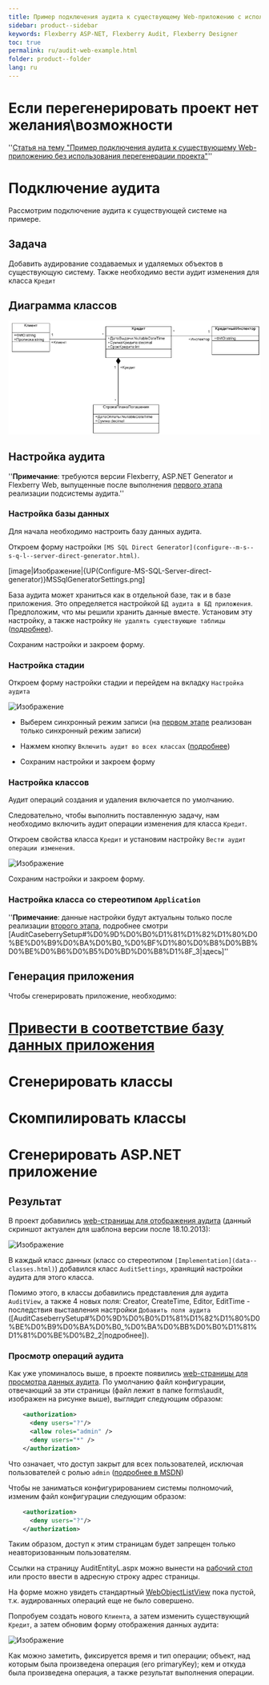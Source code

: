 ```yaml
---
title: Пример подключения аудита к существующему Web-приложению с использованием перегенерации проекта.
sidebar: product--sidebar
keywords: Flexberry ASP-NET, Flexberry Audit, Flexberry Designer
toc: true
permalink: ru/audit-web-example.html
folder: product--folder
lang: ru
---
```


# Если перегенерировать проект нет желания\возможности

''[Статья на тему "Пример подключения аудита к существующему Web-приложению без использования перегенерации проекта"](audit-web-example-manual.html)''

# Подключение аудита

Рассмотрим подключение аудита к существующей системе на примере.

## Задача
Добавить аудирование создаваемых и удаляемых объектов в существующую систему. Также необходимо вести аудит изменения для класса `Кредит`

## Диаграмма классов
![](/images/pages/img/Filters/FilterExDiagram.PNG)

## Настройка аудита
''__Примечание__: требуются версии Flexberry, ASP.NET Generator и Flexberry Web, выпущенные после выполнения [первого этапа](devprocess_audit-stages.html) реализации подсистемы аудита.''

### Настройка базы данных
Для начала необходимо настроить базу данных аудита.

Откроем форму настройки `[MS SQL Direct Generator](configure--m-s--s-q-l--server-direct-generator.html)`.

[image|Изображение|{UP(Configure-MS-SQL-Server-direct-generator)}MSSqlGeneratorSettings.png]


База аудита может храниться как в отдельной базе, так и в базе приложения. Это определяется настройкой `БД аудита в БД приложения`. Предположим, что мы решили хранить данные вместе. Установим эту настройку, а также настройку `Не удалять существующие таблицы` ([подробнее](configure--m-s--s-q-l--server-direct-generator.html)).

Сохраним настройки и закроем форму.


### Настройка стадии
Откроем форму настройки стадии и перейдем на вкладку `Настройка аудита`

![Изображение](/images/img/page/AuditCaseberrySetup/AuditSettingsStady.PNG)

* Выберем синхронный режим записи (на [первом этапе](devprocess_audit-stages.html) реализован только синхронный режим записи)


* Нажмем кнопку `Включить аудит во всех классах` ([подробнее](audit-Flexberry-setup.html))


* Сохраним настройки и закроем форму

### Настройка классов

Аудит операций создания и удаления включается по умолчанию.

Следовательно, чтобы выполнить поставленную задачу, нам необходимо включить аудит операции изменения для класса `Кредит`.

Откроем свойства класса `Кредит` и установим настройку `Вести аудит операции изменения`.

![Изображение](/images/img/page/AuditWebExample/KreditAudit.jpg)

Сохраним настройки и закроем форму.

### Настройка класса со стереотипом `Application`
''__Примечание__: данные настройки будут актуальны только после реализации [второго этапа](devprocess_audit-stages.html), подробнее смотри [AuditCaseberrySetup#%D0%9D%D0%B0%D1%81%D1%82%D1%80%D0%BE%D0%B9%D0%BA%D0%B0_%D0%BF%D1%80%D0%B8%D0%BB%D0%BE%D0%B6%D0%B5%D0%BD%D0%B8%D1%8F_3|здесь]''

## Генерация приложения

Чтобы сгенерировать приложение, необходимо:

# [Привести в соответствие базу данных приложения](matching--d-b--microsoft--s-q-l--server.html)
# Сгенерировать классы
# Скомпилировать классы
# Сгенерировать ASP.NET приложение

## Результат

В проект добавились [web-страницы для отображения аудита](audit-web-forms.html) (данный скриншот актуален для шаблона версии после 18.10.2013):

![Изображение](/images/img/page/AuditWebExample/AuditFilesInProject.png)


В каждый класс данных (класс со стереотипом `[Implementation](data--classes.html)`) добавился класс `AuditSettings`, хранящий настройки аудита для этого класса.

Помимо этого, в классы добавились представления для аудита `AuditView`, а также 4 новых поля: Creator, CreateTime, Editor, EditTime - последствия выставления настройки `Добавить поля аудита` ([AuditCaseberrySetup#%D0%9D%D0%B0%D1%81%D1%82%D1%80%D0%BE%D0%B9%D0%BA%D0%B0_%D0%BA%D0%BB%D0%B0%D1%81%D1%81%D0%BE%D0%B2_2|подробнее]).

### Просмотр операций аудита

Как уже упоминалось выше, в проекте появились [web-страницы для просмотра данных аудита](audit-web-forms.html). По умолчанию файл конфигурации, отвечающий за эти страницы (файл лежит в папке forms\audit, изображен на рисунке выше), выглядит следующим образом:

```xml
    <authorization>
      <deny users="?"/>
      <allow roles="admin" />
      <deny users="*" />
    </authorization>
```
Что означает, что доступ закрыт для всех пользователей, исключая пользователей с ролью `admin` ([подробнее в MSDN](http://msdn.microsoft.com/ru-ru/library/vstudio/8aeskccd%28v=vs.90%29.aspx))

Чтобы не заниматься конфигурированием системы полномочий, изменим файл конфигурации следующим образом:

```xml
    <authorization>
      <deny users="?"/>
    </authorization>
```

Таким образом, доступ к этим страницам будет запрещен только неавторизованным пользователям.

Ссылки на страницу AuditEntityL.aspx можно вынести на [рабочий стол](add-page-to-web-desktop.html) или просто ввести в адресную строку адрес страницы.

На форме можно увидеть стандартный [WebObjectListView](web-object-list-view.html) пока пустой, т.к. аудированных операций еще не было совершено.

Попробуем создать нового `Клиента`, а затем изменить существующий `Кредит`, а затем обновим форму отображения данных аудита:

![Изображение](/images/img/page/AuditWebExample/AuditWOLV.png)


Как можно заметить, фиксируется время и тип операции; объект, над которым была произведена операция (его primaryKey); кем и откуда была произведена операция, а также результат выполнения операции.


